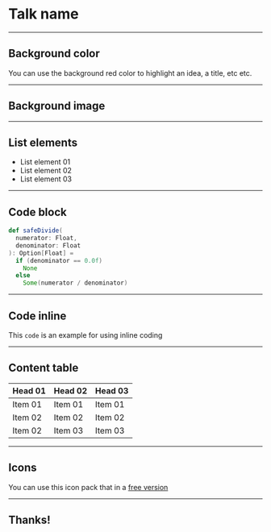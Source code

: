 <!-- .slide: -->

# Talk name

---

<!-- .slide: data-background="#cc0200" -->

## Background color

You can use the background red color to highlight an idea, a title, etc etc.

---

<!-- .slide: data-background-opacity="0.3" data-background-image="https://images.unsplash.com/photo-1454496522488-7a8e488e8606?ixid=MnwxMjA3fDB8MHxwaG90by1wYWdlfHx8fGVufDB8fHx8&ixlib=rb-1.2.1&auto=format&fit=crop&w=755&q=80" -->

## Background image

---

<!-- .slide:  -->

## List elements

- List element 01 <!-- .element: class="fragment" data-fragment-index="1" -->
- List element 02 <!-- .element: class="fragment" data-fragment-index="2" -->
- List element 03 <!-- .element: class="fragment" data-fragment-index="3" -->

---

<!-- .slide: -->

## Code block

```scala [1-8]
def safeDivide(
  numerator: Float,
  denominator: Float
): Option[Float] =
  if (denominator == 0.0f)
    None
  else
    Some(numerator / denominator)
```

---

<!-- .slide: -->

## Code inline

This `code` is an example for using inline coding

---

<!-- .slide: -->

## Content table

| Head 01       | Head 02       | Head 03  |
| ------------- |---------------|----------|
| Item 01       | Item 01       | Item 01  |
| Item 02       | Item 02       | Item 02  |
| Item 02       | Item 03       | Item 03  |

---

<!-- .slide: -->

## Icons

You can use this icon pack that in a [free version](https://fontawesome.com/icons?d=gallery&p=2&m=free)

<i class="fas fa-laptop"></i> <i class="fas fa-database"></i> <i class="fas fa-calendar-check"></i>


---

<!-- .slide: data-background="#cc0200" -->

## Thanks! <i class="far fa-smile-wink"></i>
